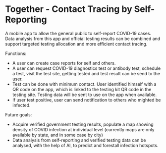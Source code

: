 # Together - Contact Tracing by Self-Reporting

A mobile app to allow the general public to self-report COVID-19 cases. Data analysis from this app and official testing results can be combined and support targeted testing allocation and more efficient contact tracing.

Functions:
- A user can create case reports for self and others.
- A user can request COVID-19 diagnostics test or antibody test, schedule a test, visit the test site, getting tested and test result can be send to the user. 
- Test can be done with minimum contact. User identified himself with a QR code on the app, which is linked to the testing kit QR code in the testing site. Testing data will be sent to use on the app when available. 
- If user test positive, user can send notification to others who mighted be infected.

Future goals:
- Acquire verified government testing results, populate a map showing density of COVID infection at individual level (currently maps are only available by state, and in some case by city)
- Data analysis from self-reporting and verified testing data can be analysed, with the help of AI, to predict and forestall infection hotspots.


